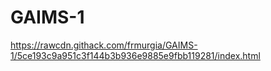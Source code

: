# GAIMS-1

https://rawcdn.githack.com/frmurgia/GAIMS-1/5ce193c9a951c3f144b3b936e9885e9fbb119281/index.html
